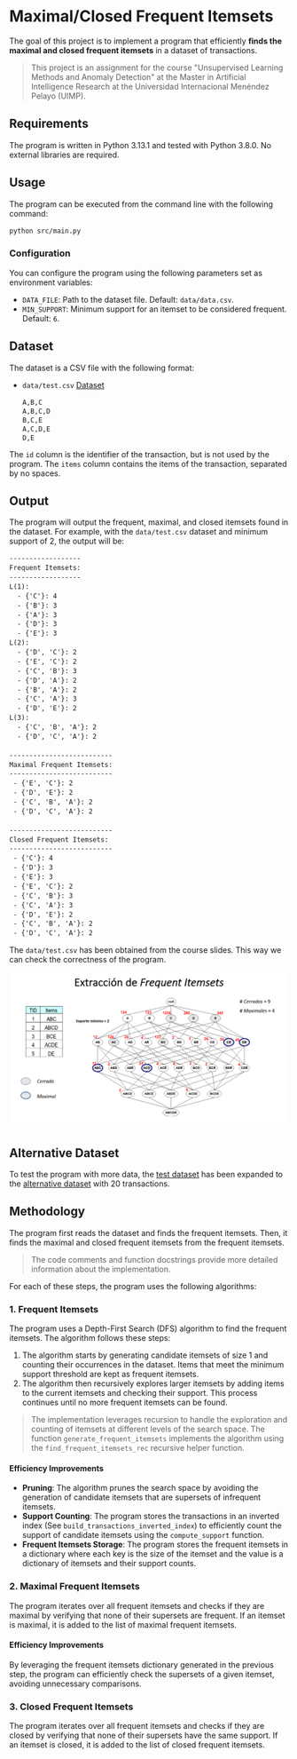 # Maximal/Closed Frequent Itemsets

The goal of this project is to implement a program that efficiently **finds the maximal and closed frequent itemsets** in a dataset of transactions.

> This project is an assignment for the course "Unsupervised Learning Methods and Anomaly Detection" at the Master in Artificial Intelligence Research at the Universidad Internacional Menéndez Pelayo (UIMP).

## Requirements

The program is written in Python 3.13.1 and tested with Python 3.8.0. No external libraries are required.

## Usage

The program can be executed from the command line with the following command:

```bash
python src/main.py
```

### Configuration

You can configure the program using the following parameters set as environment variables:

- `DATA_FILE`: Path to the dataset file. Default: `data/data.csv`.
- `MIN_SUPPORT`: Minimum support for an itemset to be considered frequent. Default: `6`.

## Dataset

The dataset is a CSV file with the following format:

- `data/test.csv` [Dataset](data/test.csv)

  ```csv
  A,B,C
  A,B,C,D
  B,C,E
  A,C,D,E
  D,E
  ```

The `id` column is the identifier of the transaction, but is not used by the program. The `items` column contains the items of the transaction, separated by no spaces.

## Output

The program will output the frequent, maximal, and closed itemsets found in the dataset. For example, with the `data/test.csv` dataset and minimum support of 2, the output will be:

```txt
------------------
Frequent Itemsets:
------------------
L(1):
  - {'C'}: 4
  - {'B'}: 3
  - {'A'}: 3
  - {'D'}: 3
  - {'E'}: 3
L(2):
  - {'D', 'C'}: 2
  - {'E', 'C'}: 2
  - {'C', 'B'}: 3
  - {'D', 'A'}: 2
  - {'B', 'A'}: 2
  - {'C', 'A'}: 3
  - {'D', 'E'}: 2
L(3):
  - {'C', 'B', 'A'}: 2
  - {'D', 'C', 'A'}: 2

--------------------------
Maximal Frequent Itemsets:
--------------------------
 - {'E', 'C'}: 2
 - {'D', 'E'}: 2
 - {'C', 'B', 'A'}: 2
 - {'D', 'C', 'A'}: 2

--------------------------
Closed Frequent Itemsets:
--------------------------
 - {'C'}: 4
 - {'D'}: 3
 - {'E'}: 3
 - {'E', 'C'}: 2
 - {'C', 'B'}: 3
 - {'C', 'A'}: 3
 - {'D', 'E'}: 2
 - {'C', 'B', 'A'}: 2
 - {'D', 'C', 'A'}: 2
```

The `data/test.csv` has been obtained from the course slides. This way we can check the correctness of the program.

![](images/image.png)

## Alternative Dataset

To test the program with more data, the [test dataset](data/test.csv) has been expanded to the [alternative dataset](data/data.csv) with 20 transactions.

## Methodology

The program first reads the dataset and finds the frequent itemsets. Then, it finds the maximal and closed frequent itemsets from the frequent itemsets.

> The code comments and function docstrings provide more detailed information about the implementation.

For each of these steps, the program uses the following algorithms:

### 1. Frequent Itemsets

The program uses a Depth-First Search (DFS) algorithm to find the frequent itemsets. The algorithm follows these steps:

1. The algorithm starts by generating candidate itemsets of size 1 and counting their occurrences in the dataset. Items that meet the minimum support threshold are kept as frequent itemsets.
2. The algorithm then recursively explores larger itemsets by adding items to the current itemsets and checking their support. This process continues until no more frequent itemsets can be found.

> The implementation leverages recursion to handle the exploration and counting of itemsets at different levels of the search space. The function `generate_frequent_itemsets` implements the algorithm using the `find_frequent_itemsets_rec` recursive helper function.

#### Efficiency Improvements

- **Pruning**: The algorithm prunes the search space by avoiding the generation of candidate itemsets that are supersets of infrequent itemsets.
- **Support Counting**: The program stores the transactions in an inverted index (See `build_transactions_inverted_index`) to efficiently count the support of candidate itemsets using the `compute_support` function.
- **Frequent Itemsets Storage**: The program stores the frequent itemsets in a dictionary where each key is the size of the itemset and the value is a dictionary of itemsets and their support counts.

### 2. Maximal Frequent Itemsets

The program iterates over all frequent itemsets and checks if they are maximal by verifying that none of their supersets are frequent. If an itemset is maximal, it is added to the list of maximal frequent itemsets.

#### Efficiency Improvements

By leveraging the frequent itemsets dictionary generated in the previous step, the program can efficiently check the supersets of a given itemset, avoiding unnecessary comparisons.

### 3. Closed Frequent Itemsets

The program iterates over all frequent itemsets and checks if they are closed by verifying that none of their supersets have the same support. If an itemset is closed, it is added to the list of closed frequent itemsets.
